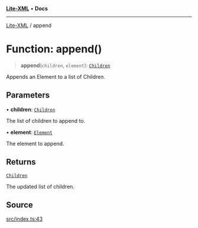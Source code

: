 [**Lite-XML**](../README.md) • **Docs**

***

[Lite-XML](../globals.md) / append

# Function: append()

> **append**(`children`, `element`): [`Children`](../type-aliases/Children.md)

Appends an Element to a list of Children.

## Parameters

• **children**: [`Children`](../type-aliases/Children.md)

The list of children to append to.

• **element**: [`Element`](../interfaces/Element.md)

The element to append.

## Returns

[`Children`](../type-aliases/Children.md)

The updated list of children.

## Source

[src/index.ts:43](https://github.com/softcraft-development/lite-xml/blob/90c81a440315c85619608e51fca7935d56461c89/src/index.ts#L43)
